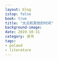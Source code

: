 ```yaml
---
layout: blog
istop: false
book: true
title: "太古和其他的时间"
background-image: 
date: 2019-10-31
category: 读书
tags:
- poland
- literature
---
```


